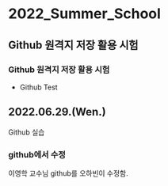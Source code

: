 # 2022_Summer_School
## Github 원격지 저장 활용 시험
### Github 원격지 저장 활용 시험
* Github Test
## 2022.06.29.(Wen.)
Github 실습
### github에서 수정
이영학 교수님 github를 오하빈이 수정함.